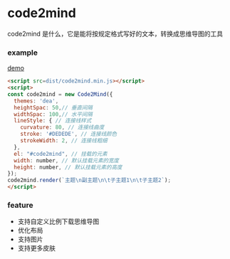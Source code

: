 # code2mind

code2mind 是什么，它是能将按规定格式写好的文本，转换成思维导图的工具

### example
[demo](https://robinwp.github.io/blog/code2mind)
```html
<script src=dist/code2mind.min.js></script>
<script>
const code2mind = new Code2Mind({
  themes: 'dea',
  heightSpac: 50,// 垂直间隔
  widthSpac: 100,// 水平间隔
  lineStyle: { // 连接线样式
    curvature: 80, // 连接线曲度
    stroke: '#DEDEDE', // 连接线颜色
    strokeWidth: 2, // 连接线粗细
  }, 
  el: "#code2mind", // 挂载的元素
  width: number, // 默认挂载元素的宽度
  height: number, // 默认挂载元素的高度
});
code2mind.render(`主题\n副主题\n\t子主题1\n\t子主题2`);
</script>
```

### feature

* 支持自定义比例下载思维导图
* 优化布局
* 支持图片
* 支持更多皮肤
